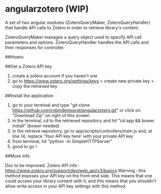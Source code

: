 # angularzotero (WIP)

A set of two angular modules (ZoteroQueryMaker, ZoteroQueryHandler) that handle API calls to Zotero in order to retrieve library's content.

ZoteroQueryMaker manages a query object used to specify API call parameters and options.
ZoteroQueryHandler handles the API calls and their responses for controller.

##Howto

##Get a Zotero API key

1. create a zotero account if you haven't one
2. go to https://www.zotero.org/settings/keys > create new private key > copy the retrieved key

##Install the application

1. go to your terminal and type "git clone https://github.com/robindemourat/angularzotero.git" or click on "Download Zip" on right of this screen
2. in the terminal, cd to the retrieved repository and hit "cd app && bower install" (bower needed)
2. In the retrieve repository, go to app/scripts/controllers/main.js and, at line 14, replace 'Your API key here' with your private API key
3. from terminal, hit "python -m SimpleHTTPServer"
4. good to go !

##More info

Doc to be improved.
Zotero API info : https://www.zotero.org/support/dev/web_api/v3/basics
Warning : this method exposes your API key on the front-end side. This means that one could access your library content with it, and this means that you shouldn't allow write access in your API key settings with this method. 
